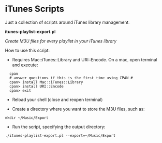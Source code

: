 # iTunes Scripts
Just a collection of scripts around iTunes library management.

__itunes-playlist-export.pl__

_Create M3U files for every playlist in your iTunes library_

How to use this script:
* Requires Mac::iTunes::Library and URI::Encode. On a mac, open terminal and execute:
```
  cpan
  # answer questions if this is the first time using CPAN #
  cpan> install Mac::iTunes::Library
  cpan> install URI::Encode
  cpan> exit
```
  
* Reload your shell (close and reopen terminal)

* Create a directory where you want to store the M3U files, such as:

`mkdir ~/Music/Export`

* Run the script, specifying the output directory:

`./itunes-playlist-export.pl --export=~/Music/Export`
